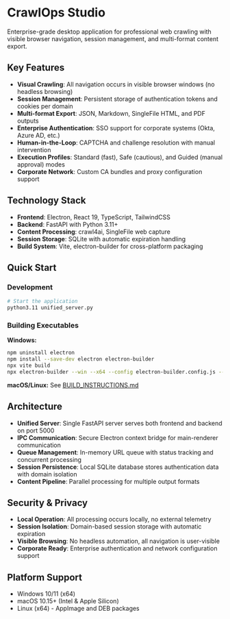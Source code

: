 # CrawlOps Studio

Enterprise-grade desktop application for professional web crawling with visible browser navigation, session management, and multi-format content export.

## Key Features

- **Visual Crawling**: All navigation occurs in visible browser windows (no headless browsing)
- **Session Management**: Persistent storage of authentication tokens and cookies per domain
- **Multi-format Export**: JSON, Markdown, SingleFile HTML, and PDF outputs
- **Enterprise Authentication**: SSO support for corporate systems (Okta, Azure AD, etc.)
- **Human-in-the-Loop**: CAPTCHA and challenge resolution with manual intervention
- **Execution Profiles**: Standard (fast), Safe (cautious), and Guided (manual approval) modes
- **Corporate Network**: Custom CA bundles and proxy configuration support

## Technology Stack

- **Frontend**: Electron, React 19, TypeScript, TailwindCSS
- **Backend**: FastAPI with Python 3.11+
- **Content Processing**: crawl4ai, SingleFile web capture
- **Session Storage**: SQLite with automatic expiration handling
- **Build System**: Vite, electron-builder for cross-platform packaging

## Quick Start

### Development
```bash
# Start the application
python3.11 unified_server.py
```

### Building Executables

**Windows:**
```bash
npm uninstall electron
npm install --save-dev electron electron-builder
npx vite build
npx electron-builder --win --x64 --config electron-builder.config.js --publish=never
```

**macOS/Linux:** See [BUILD_INSTRUCTIONS.md](BUILD_INSTRUCTIONS.md)

## Architecture

- **Unified Server**: Single FastAPI server serves both frontend and backend on port 5000
- **IPC Communication**: Secure Electron context bridge for main-renderer communication
- **Queue Management**: In-memory URL queue with status tracking and concurrent processing
- **Session Persistence**: Local SQLite database stores authentication data with domain isolation
- **Content Pipeline**: Parallel processing for multiple output formats

## Security & Privacy

- **Local Operation**: All processing occurs locally, no external telemetry
- **Session Isolation**: Domain-based session storage with automatic expiration
- **Visible Browsing**: No headless automation, all navigation is user-visible
- **Corporate Ready**: Enterprise authentication and network configuration support

## Platform Support

- Windows 10/11 (x64)
- macOS 10.15+ (Intel & Apple Silicon)
- Linux (x64) - AppImage and DEB packages